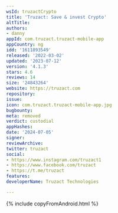 ```yaml
---
wsId: truzactCrypto
title: 'Truzact: Save & invest Crypto'
altTitle: 
authors:
- danny
appId: com.truzact.truzact-mobile-app
appCountry: ng
idd: '1611893549'
released: '2022-03-02'
updated: '2023-07-12'
version: '4.1.3'
stars: 4.6
reviews: 14
size: '24843264'
website: https://truzact.com
repository: 
issue: 
icon: com.truzact.truzact-mobile-app.jpg
bugbounty: 
meta: removed
verdict: custodial
appHashes: 
date: '2024-07-05'
signer: 
reviewArchive: 
twitter: truzact
social:
- https://www.instagram.com/truzact1
- https://www.facebook.com/truzact
- https://t.me/truzact
features: 
developerName: Truzact Technologies

---
```


{% include copyFromAndroid.html %}
